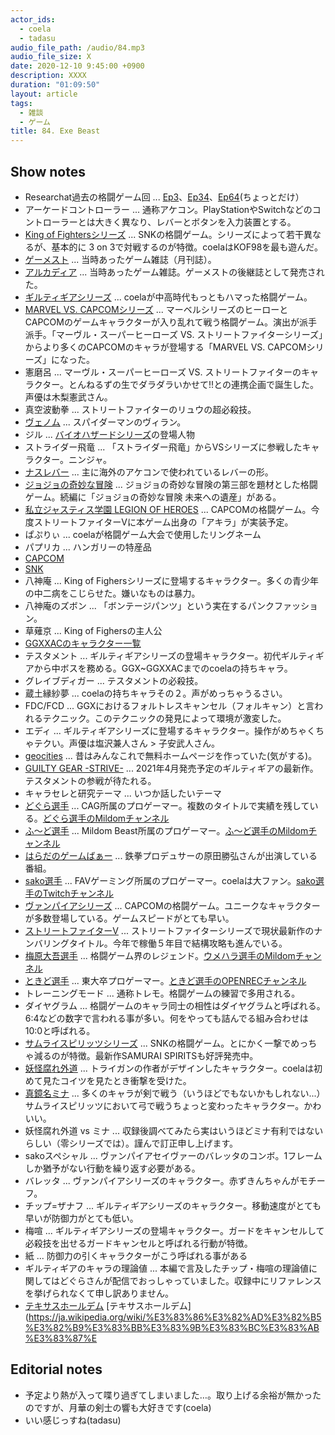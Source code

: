 ```yaml
---
actor_ids:
  - coela
  - tadasu
audio_file_path: /audio/84.mp3
audio_file_size: X
date: 2020-12-10 9:45:00 +0900
description: XXXX
duration: "01:09:50"
layout: article
tags:
  - 雑談
  - ゲーム
title: 84. Exe Beast
---
```


## Show notes

- Researchat過去の格闘ゲーム回 ... [Ep3](http://researchat.fm/episode/3)、[Ep34](https://researchat.fm/episode/34)、[Ep64](https://researchat.fm/episode/64)(ちょっとだけ）
- アーケードコントローラー ... 通称アケコン。PlayStationやSwitchなどのコントローラーとは大きく異なり、レバーとボタンを入力装置とする。
- [King of Fightersシリーズ](https://game.snk-corp.co.jp/official/kof-xiv/) ... SNKの格闘ゲーム。シリーズによって若干異なるが、基本的に 3 on 3で対戦するのが特徴。coelaはKOF98を最も遊んだ。
- [ゲーメスト](https://ja.wikipedia.org/wiki/%E3%82%B2%E3%83%BC%E3%83%A1%E3%82%B9%E3%83%88) ... 当時あったゲーム雑誌（月刊誌）。
- [アルカディア](https://ja.wikipedia.org/wiki/%E6%9C%88%E5%88%8A%E3%82%A2%E3%83%AB%E3%82%AB%E3%83%87%E3%82%A3%E3%82%A2) ... 当時あったゲーム雑誌。ゲーメストの後継誌として発売された。
- [ギルティギアシリーズ](https://www.guiltygearx.com/) ... coelaが中高時代もっともハマった格闘ゲーム。
- [MARVEL VS. CAPCOMシリーズ](https://www.capcom.co.jp/mvci/) ... マーベルシリーズのヒーローとCAPCOMのゲームキャラクターが入り乱れて戦う格闘ゲーム。演出が派手派手。「マーヴル・スーパーヒーローズ VS. ストリートファイターシリーズ」からより多くのCAPCOMのキャラが登場する「MARVEL VS. CAPCOMシリーズ」になった。
- 憲磨呂 ... マーヴル・スーパーヒーローズ VS. ストリートファイターのキャラクター。とんねるずの生でダラダラいかせて!!との連携企画で誕生した。声優は木梨憲武さん。
- 真空波動拳 ... ストリートファイターのリュウの超必殺技。
- [ヴェノム](https://bd-dvd.sonypictures.jp/venom/) ... スパイダーマンのヴィラン。
- ジル ... [バイオハザードシリーズ](https://www.capcom.co.jp/biohazard/)の登場人物
- ストライダー飛竜 ... 「ストライダー飛竜」からVSシリーズに参戦したキャラクター。ニンジャ。
- [ナスレバー](https://www.sengoku.co.jp/mod/sgk_cart/search.php?cid=5639) ... 主に海外のアケコンで使われているレバーの形。
- [ジョジョの奇妙な冒険](https://www.jp.playstation.com/software/title/jp0102npjb00207_00jojoset000000000.html) ... ジョジョの奇妙な冒険の第三部を題材とした格闘ゲーム。続編に「ジョジョの奇妙な冒険 未来への遺産」がある。
- [私立ジャスティス学園 LEGION OF HEROES](https://www.capcom.co.jp/product/detail.php?id=131&order=latest&keyword=%E3%82%B8%E3%83%A3%E3%82%B9%E3%83%86%E3%82%A3%E3%82%B9%E5%AD%A6%E5%9C%92) ... CAPCOMの格闘ゲーム。今度ストリートファイターVに本ゲーム出身の「アキラ」が実装予定。
- ぱぷりぃ ... coelaが格闘ゲーム大会で使用したリングネーム
- パプリカ ... ハンガリーの特産品
- [CAPCOM](https://www.capcom.co.jp/)
- [SNK](https://www.snk-corp.co.jp/)
- 八神庵 ... King of Fighersシリーズに登場するキャラクター。多くの青少年の中二病をこじらせた。嫌いなものは暴力。
- 八神庵のズボン ... 「ボンテージパンツ」という実在するパンクファッション。
- 草薙京 ... King of Fighersの主人公
- [GGXXACのキャラクター一覧](https://www.guiltygearx.com/ggxxacpr/character/)
- テスタメント ... ギルティギアシリーズの登場キャラクター。初代ギルティギアから中ボスを務める。GGX~GGXXACまでのcoelaの持ちキャラ。
- グレイブディガー ... テスタメントの必殺技。
- 蔵土縁紗夢 ... coelaの持ちキャラその２。声がめっちゃうるさい。
- FDC/FCD ... GGXにおけるフォルトレスキャンセル（フォルキャン）と言われるテクニック。このテクニックの発見によって環境が激変した。
- エディ ... ギルティギアシリーズに登場するキャラクター。操作がめちゃくちゃテクい。声優は塩沢兼人さん > 子安武人さん。
- [geocities](https://ja.wikipedia.org/wiki/%E3%82%B8%E3%82%AA%E3%82%B7%E3%83%86%E3%82%A3%E3%83%BC%E3%82%BA) ... 昔はみんなこれで無料ホームページを作っていた(気がする)。
- [GUILTY GEAR -STRIVE-](https://www.guiltygear.com/ggst/jp/) ... 2021年4月発売予定のギルティギアの最新作。テスタメントの参戦が待たれる。
- キャラセレと研究テーマ ... いつか話したいテーマ
- [どぐら選手](https://twitter.com/maneater_dgr) ... CAG所属のプロゲーマー。複数のタイトルで実績を残している。[どぐら選手のMildomチャンネル](https://www.mildom.com/profile/10623172)
- [ふ〜ど選手](https://twitter.com/TheFuudo) ... Mildom Beast所属のプロゲーマー。[ふ〜ど選手のMildomチャンネル](https://www.mildom.com/profile/10524169/playback)
- [はらだのゲームばぁー](https://www.youtube.com/watch?v=o7zEKnkTnwE) ... 鉄拳プロデュサーの原田勝弘さんが出演している番組。
- [sako選手](https://twitter.com/sakonoko) ... FAVゲーミング所属のプロゲーマー。coelaは大ファン。[sako選手のTwitchチャンネル](https://www.twitch.tv/sakonoko_game)
- [ヴァンパイアシリーズ](https://www.capcom.co.jp/product/detail.php?id=187) ... CAPCOMの格闘ゲーム。ユニークなキャラクターが多数登場している。ゲームスピードがとても早い。
- [ストリートファイターV](https://www.capcom.co.jp/sfv/) ... ストリートファイターシリーズで現状最新作のナンバリングタイトル。今年で稼働５年目で結構攻略も進んでいる。
- [梅原大吾選手](https://twitter.com/daigothebeastjp) ... 格闘ゲーム界のレジェンド。[ウメハラ選手のMildomチャンネル](https://www.mildom.com/10467370)
- [ときど選手](https://twitter.com/tokidoki77) ... 東大卒プロゲーマー。[ときど選手のOPENRECチャンネル](https://www.openrec.tv/user/tokidoki77)
- トレーニングモード ... 通称トレモ。格闘ゲームの練習で多用される。
- ダイヤグラム ... 格闘ゲームのキャラ同士の相性はダイヤグラムと呼ばれる。6:4などの数字で言われる事が多い。何をやっても詰んでる組み合わせは10:0と呼ばれる。
- [サムライスピリッツシリーズ](https://www.snk-corp.co.jp/official/samuraispirits/) ... SNKの格闘ゲーム。とにかく一撃でめっちゃ減るのが特徴。最新作SAMURAI SPIRITSも好評発売中。
- [妖怪腐れ外道](https://samuraianiv.snk-corp.co.jp/character/kusaregedo/index.php) ... トライガンの作者がデザインしたキャラクター。coelaは初めて見たコイツを見たとき衝撃を受けた。
- [真鏡名ミナ](https://www.snk-corp.co.jp/official/samuraispirits/characters/mina.php) ... 多くのキャラが剣で戦う（いうほどでもないかもしれない...）サムライスピリッツにおいて弓で戦うちょっと変わったキャラクター。かわいい。
- 妖怪腐れ外道 vs ミナ ... 収録後調べてみたら実はいうほどミナ有利ではないらしい（零シリーズでは）。謹んで訂正申し上げます。
- sakoスペシャル ... ヴァンパイアセイヴァーのバレッタのコンボ。1フレームしか猶予がない行動を繰り返す必要がある。
- バレッタ ... ヴァンパイアシリーズのキャラクター。赤ずきんちゃんがモチーフ。
- チップ=ザナフ ... ギルティギアシリーズのキャラクター。移動速度がとても早いが防御力がとても低い。
- 梅喧 ... ギルティギアシリーズの登場キャラクター。ガードをキャンセルして必殺技を出せるガードキャンセルと呼ばれる行動が特徴。
- 紙 ... 防御力の引くキャラクターがこう呼ばれる事がある
- ギルティギアのキャラの理論値 ... 本編で言及したチップ・梅喧の理論値に関してはどぐらさんが配信でおっしゃっていました。収録中にリファレンスを挙げられなくて申し訳ありません。
- [テキサスホールデム](https://ja.wikipedia.org/wiki/%E3%83%86%E3%82%AD%E3%82%B5%E3%82%B9%E3%83%BB%E3%83%9B%E3%83%BC%E3%83%AB%E3%83%87%E3%83%A0)
[テキサスホールデム](https://ja.wikipedia.org/wiki/%E3%83%86%E3%82%AD%E3%82%B5%E3%82%B9%E3%83%BB%E3%83%9B%E3%83%BC%E3%83%AB%E3%83%87%E

## Editorial notes
- 予定より熱が入って喋り過ぎてしまいました…。取り上げる余裕が無かったのですが、月華の剣士の響も大好きです(coela)
- いい感じっすね(tadasu)
